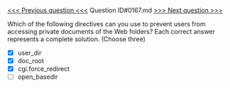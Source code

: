 [<<< Previous question <<<](0166.md)  Question ID#0167.md  [>>> Next question >>>](0168.md) 

Which of the following directives can you use to prevent users from accessing private documents of the Web folders? Each correct answer represents a complete solution. (Choose three)

- [x] user_dir
- [x] doc_root
- [x] cgi.force_redirect
- [ ] open_basedir
